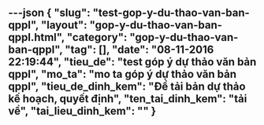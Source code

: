 ---json
{
    "slug": "test-gop-y-du-thao-van-ban-qppl",
    "layout": "gop-y-du-thao-van-ban-qppl.html",
    "category": "gop-y-du-thao-van-ban-qppl",
    "tag": [],
    "date": "08-11-2016 22:19:44",
    "tieu_de": "test góp ý dự thảo văn bản qppl",
    "mo_ta": "mo ta góp ý dự thảo văn bản qppl",
    "tieu_de_dinh_kem": "Để tải bản dự thảo kế hoạch, quyết định",
    "ten_tai_dinh_kem": "tải về",
    "tai_lieu_dinh_kem": ""
}
---
